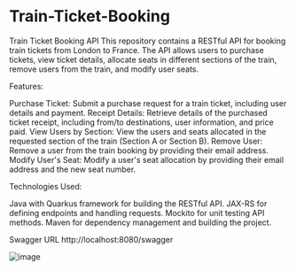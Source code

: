 # Train-Ticket-Booking
Train Ticket Booking API  This repository contains a RESTful API for booking train tickets from London to France. The API allows users to purchase tickets, view ticket details, allocate seats in different sections of the train, remove users from the train, and modify user seats.

Features:

Purchase Ticket: Submit a purchase request for a train ticket, including user details and payment.
Receipt Details: Retrieve details of the purchased ticket receipt, including from/to destinations, user information, and price paid.
View Users by Section: View the users and seats allocated in the requested section of the train (Section A or Section B).
Remove User: Remove a user from the train booking by providing their email address.
Modify User's Seat: Modify a user's seat allocation by providing their email address and the new seat number.


Technologies Used:

Java with Quarkus framework for building the RESTful API.
JAX-RS for defining endpoints and handling requests.
Mockito for unit testing API methods.
Maven for dependency management and building the project.

Swagger URL
http://localhost:8080/swagger

![image](https://github.com/RaghuRam77/Train-Ticket-Booking/assets/64365636/f782363d-9619-410d-8068-0c8902e0e02d)







